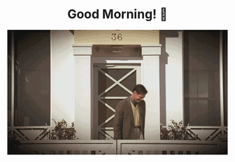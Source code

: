 <h1 align="center">Good Morning! 👋</h1>
<p align="center">
    <img src="img/morning.gif" alt="In case I don't see ya">
</p>
